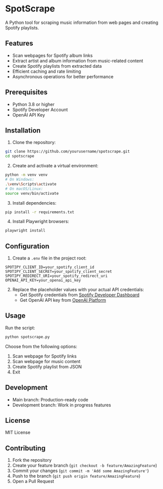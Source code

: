 # SpotScrape

A Python tool for scraping music information from web pages and creating Spotify playlists.

## Features

- Scan webpages for Spotify album links
- Extract artist and album information from music-related content
- Create Spotify playlists from extracted data
- Efficient caching and rate limiting
- Asynchronous operations for better performance

## Prerequisites

- Python 3.8 or higher
- Spotify Developer Account
- OpenAI API Key

## Installation

1. Clone the repository:
```bash
git clone https://github.com/yourusername/spotscrape.git
cd spotscrape
```

2. Create and activate a virtual environment:
```bash
python -m venv venv
# On Windows:
.\venv\Scripts\activate
# On macOS/Linux:
source venv/bin/activate
```

3. Install dependencies:
```bash
pip install -r requirements.txt
```

4. Install Playwright browsers:
```bash
playwright install
```

## Configuration

1. Create a `.env` file in the project root:
```env
SPOTIPY_CLIENT_ID=your_spotify_client_id
SPOTIPY_CLIENT_SECRET=your_spotify_client_secret
SPOTIPY_REDIRECT_URI=your_spotify_redirect_uri
OPENAI_API_KEY=your_openai_api_key
```

2. Replace the placeholder values with your actual API credentials:
   - Get Spotify credentials from [Spotify Developer Dashboard](https://developer.spotify.com/dashboard)
   - Get OpenAI API key from [OpenAI Platform](https://platform.openai.com/api-keys)

## Usage

Run the script:
```bash
python spotscrape.py
```

Choose from the following options:
1. Scan webpage for Spotify links
2. Scan webpage for music content
3. Create Spotify playlist from JSON
4. Exit

## Development

- Main branch: Production-ready code
- Development branch: Work in progress features

## License

MIT License

## Contributing

1. Fork the repository
2. Create your feature branch (`git checkout -b feature/AmazingFeature`)
3. Commit your changes (`git commit -m 'Add some AmazingFeature'`)
4. Push to the branch (`git push origin feature/AmazingFeature`)
5. Open a Pull Request
   
